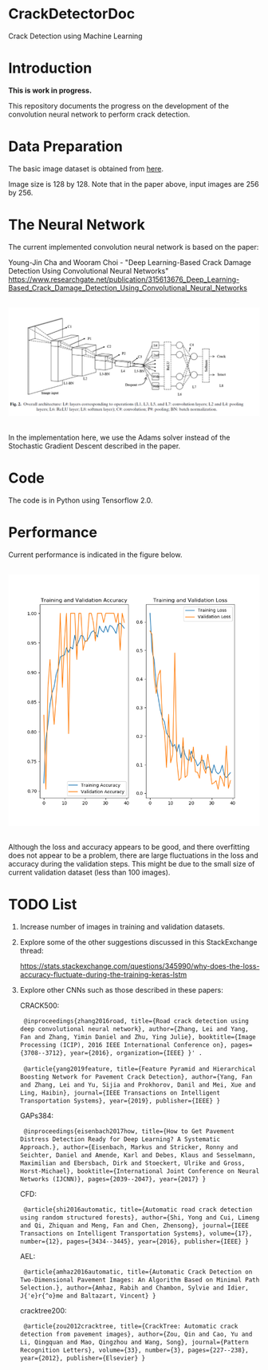 # CrackDetectorDoc

Crack Detection using Machine Learning

# Introduction

**This is work in progress.**

This repository documents the progress on the development of the convolution neural network to perform crack detection. 


# Data Preparation

The basic image dataset is obtained from [here](https://drive.google.com/file/d/1kC60RGO3rcScVk7HY-s7tTMJeMbADfh1/view).

Image size is 128 by 128. Note that in the paper above, input images are 256 by 256.


# The Neural Network

The current implemented convolution neural network is based on the paper:

Young-Jin Cha and Wooram Choi - "Deep Learning-Based Crack Damage Detection Using Convolutional Neural Networks"
https://www.researchgate.net/publication/315613676_Deep_Learning-Based_Crack_Damage_Detection_Using_Convolutional_Neural_Networks

<br/>![](./figures/CNN1.PNG	)<br/><br/>


In the implementation here, we use the Adams solver instead of the Stochastic Gradient Descent described in the paper.

# Code

The code is in Python using Tensorflow 2.0.

# Performance

Current performance is indicated in the figure below. 

<br/>![](./figures/Performance.png)<br/><br/>

Although the loss and accuracy appears to be good, and there overfitting does not appear to be a problem, there are large fluctuations in the loss and accuracy during the validation steps. This might be due to the small size of current validation dataset (less than 100 images). 

# TODO List

1. Increase number of images in training and validation datasets.

2. Explore some of the other suggestions discussed in this StackExchange thread:

    https://stats.stackexchange.com/questions/345990/why-does-the-loss-accuracy-fluctuate-during-the-training-keras-lstm

3. Explore other CNNs such as those described in these papers:


    CRACK500:

        @inproceedings{zhang2016road, title={Road crack detection using deep convolutional neural network}, author={Zhang, Lei and Yang, Fan and Zhang, Yimin Daniel and Zhu, Ying Julie}, booktitle={Image Processing (ICIP), 2016 IEEE International Conference on}, pages={3708--3712}, year={2016}, organization={IEEE} }' .

        @article{yang2019feature, title={Feature Pyramid and Hierarchical Boosting Network for Pavement Crack Detection}, author={Yang, Fan and Zhang, Lei and Yu, Sijia and Prokhorov, Danil and Mei, Xue and Ling, Haibin}, journal={IEEE Transactions on Intelligent Transportation Systems}, year={2019}, publisher={IEEE} }

    GAPs384:

        @inproceedings{eisenbach2017how, title={How to Get Pavement Distress Detection Ready for Deep Learning? A Systematic Approach.}, author={Eisenbach, Markus and Stricker, Ronny and Seichter, Daniel and Amende, Karl and Debes, Klaus and Sesselmann, Maximilian and Ebersbach, Dirk and Stoeckert, Ulrike and Gross, Horst-Michael}, booktitle={International Joint Conference on Neural Networks (IJCNN)}, pages={2039--2047}, year={2017} }

    CFD:

        @article{shi2016automatic, title={Automatic road crack detection using random structured forests}, author={Shi, Yong and Cui, Limeng and Qi, Zhiquan and Meng, Fan and Chen, Zhensong}, journal={IEEE Transactions on Intelligent Transportation Systems}, volume={17}, number={12}, pages={3434--3445}, year={2016}, publisher={IEEE} }

    AEL:

        @article{amhaz2016automatic, title={Automatic Crack Detection on Two-Dimensional Pavement Images: An Algorithm Based on Minimal Path Selection.}, author={Amhaz, Rabih and Chambon, Sylvie and Idier, J{'e}r{^o}me and Baltazart, Vincent} }

    cracktree200:

        @article{zou2012cracktree, title={CrackTree: Automatic crack detection from pavement images}, author={Zou, Qin and Cao, Yu and Li, Qingquan and Mao, Qingzhou and Wang, Song}, journal={Pattern Recognition Letters}, volume={33}, number={3}, pages={227--238}, year={2012}, publisher={Elsevier} }





